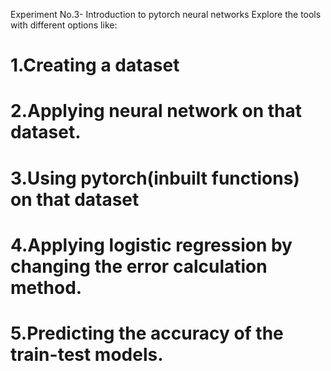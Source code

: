 Experiment No.3- Introduction to pytorch neural networks
Explore the tools with different options like:

# 1.Creating a dataset
# 2.Applying neural network on that dataset.
# 3.Using pytorch(inbuilt functions) on that dataset
# 4.Applying logistic regression by changing the error calculation method.
# 5.Predicting the accuracy of the train-test models.